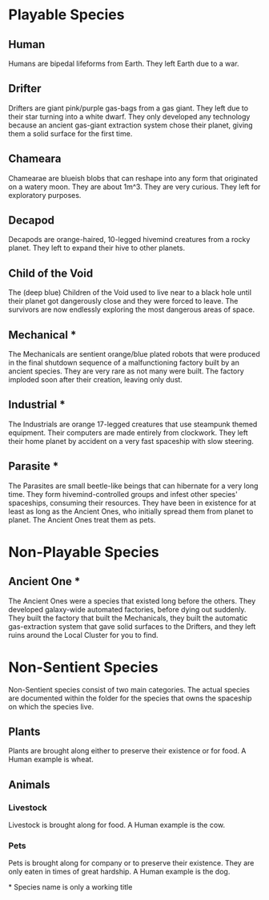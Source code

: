 # Playable Species

## Human
Humans are bipedal lifeforms from Earth. They left Earth due to a war.

## Drifter
Drifters are giant pink/purple gas-bags from a gas giant. They left due to their star turning into a white dwarf. They only developed any technology because an ancient gas-giant extraction system chose their planet, giving them a solid surface for the first time.

## Chameara
Chamearae are blueish blobs that can reshape into any form that originated on a watery moon. They are about 1m^3. They are very curious. They left for exploratory purposes.

## Decapod
Decapods are orange-haired, 10-legged hivemind creatures from a rocky planet. They left to expand their hive to other planets.

## Child of the Void
The (deep blue) Children of the Void used to live near to a black hole until their planet got dangerously close and they were forced to leave.
The survivors are now endlessly exploring the most dangerous areas of space.

## Mechanical *
The Mechanicals are sentient orange/blue plated robots that were produced in the final shutdown sequence of a malfunctioning factory built by an ancient species. They are very rare as not many were built. The factory imploded soon after their creation, leaving only dust.

## Industrial *
The Industrials are orange 17-legged creatures that use steampunk themed equipment. Their computers are made entirely from clockwork. They left their home planet by accident on a very fast spaceship with slow steering.

## Parasite *
The Parasites are small beetle-like beings that can hibernate for a very long time. They form hivemind-controlled groups and infest other species' spaceships, consuming their resources. They have been in existence for at least as long as the Ancient Ones, who initially spread them from planet to planet. The Ancient Ones treat them as pets.

# Non-Playable Species

## Ancient One *
The Ancient Ones were a species that existed long before the others. They developed galaxy-wide automated factories, before dying out suddenly. They built the factory that built the Mechanicals, they built the automatic gas-extraction system that gave solid surfaces to the Drifters, and they left ruins around the Local Cluster for you to find.

# Non-Sentient Species

Non-Sentient species consist of two main categories. The actual species are documented within the folder for the species that owns the spaceship on which the species live.

## Plants

Plants are brought along either to preserve their existence or for food. A Human example is wheat.

## Animals

### Livestock

Livestock is brought along for food. A Human example is the cow.

### Pets

Pets is brought along for company or to preserve their existence. They are only eaten in times of great hardship. A Human example is the dog.


\* Species name is only a working title
